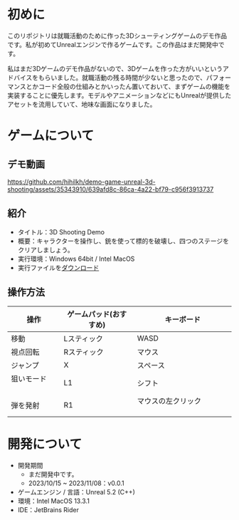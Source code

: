 # 初めに

このリポジトリは就職活動のために作った3Dシューティングゲームのデモ作品です。私が初めてUnrealエンジンで作るゲームです。この作品はまだ開発中です。

私はまだ3Dゲームのデモ作品がないので、3Dゲームを作った方がいいというアドバイスをもらいました。就職活動の残る時間が少ないと思ったので、パフォーマンスとかコード全般の仕組みとかいったん置いておいて、まずゲームの機能を実装することに優先します。モデルやアニメーションなどにもUnrealが提供したアセットを流用していて、地味な画面になりました。

# ゲームについて

## デモ動画

https://github.com/hihilkh/demo-game-unreal-3d-shooting/assets/35343910/639afd8c-86ca-4a22-bf79-c956f3913737

## 紹介

* タイトル：3D Shooting Demo
* 概要：キャラクターを操作し、銃を使って標的を破壊し、四つのステージをクリアしましょう。
* 実行環境：Windows 64bit / Intel MacOS
* 実行ファイルを[ダウンロード](https://github.com/hihilkh/demo-game-unreal-3d-shooting/releases/latest)

## 操作方法

| 操作         | ゲームパッド(おすすめ)   | キーボード          |
| ----------- | ----------- | ----------- |
| 移動     | Lスティック 　　     | WASD |
| 視点回転       　　| Rスティック   | マウス 　　　　　|
| ジャンプ       　　| X   | スペース 　　　　　|
| 狙いモード       　　| L1   | シフト 　　　　　|
| 弾を発射       　　| R1   | マウスの左クリック 　　　　　|

# 開発について

* 開発期間
	* まだ開発中です。
	* 2023/10/15 ~ 2023/11/08：v0.0.1
* ゲームエンジン / 言語：Unreal 5.2 (C++)
* 環境：Intel MacOS 13.3.1
* IDE：JetBrains Rider

